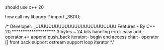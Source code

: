 should use c++ 20

how call my libarary ?
import _3BDU;

/*
	Developer: _UUUUUUUUUUUUUUUUUUUUUUUUU
	Features:-
		By C++ 20 ********************
		3	bytes ~ 24 bits
		handling error
		easy add:-
			operator +=
			append
			push_back
		iterator:-
			begin
			end
		access char:-
			operator []
			front
			back
		support ostream
		support loop iterator
*/


